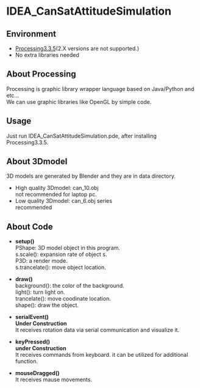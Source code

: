 # IDEA_CanSatAttitudeSimulation

## Environment
- [Processing3.3.5](https://processing.org/download/)(2.X versions are not supported.)   
- No extra libraries needed  

## About Processing
Processing is graphic library wrapper language based on Java/Python and etc...  
We can use graphic libraries like OpenGL by simple code.  

## Usage
Just run IDEA_CanSatAttitudeSimulation.pde, after installing Processing3.3.5.  

## About 3Dmodel  
3D models are generated by Blender and they are in data directory.  
- High quality 3Dmodel: can_10.obj  
not recommended for laptop pc.
- Low quality 3Dmodel: can_6.obj series  
recommended


## About Code
- **setup()**  
PShape: 3D model object in this program.  
s.scale(): expansion rate of object s.  
P3D: a render mode.  
s.trancelate(): move object location.  

- **draw()**  
background(): the color of the background.  
light(): turn light on.  
trancelate(): move coodinate location.  
shape(): draw the object.  

- **serialEvent()**  
**Under Construction**  
It receives rotation data via serial communication and visualize it.  

- **keyPressed()**  
**under Construction**  
It receives commands from keyboard. it can be utilized for additional function.  

- **mouseDragged()**  
It receives mause movements.  



